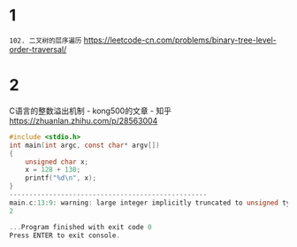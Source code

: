 
# 1

`102. 二叉树的层序遍历` https://leetcode-cn.com/problems/binary-tree-level-order-traversal/

# 2

C语言的整数溢出机制 - kong500的文章 - 知乎 https://zhuanlan.zhihu.com/p/28563004
```c
#include <stdio.h>
int main(int argc, const char* argv[])
{
    unsigned char x;
    x = 128 + 130;
    printf("%d\n", x);
}
--------------------------------------------------
main.c:13:9: warning: large integer implicitly truncated to unsigned type [-Woverflow]
2

...Program finished with exit code 0
Press ENTER to exit console.
```
